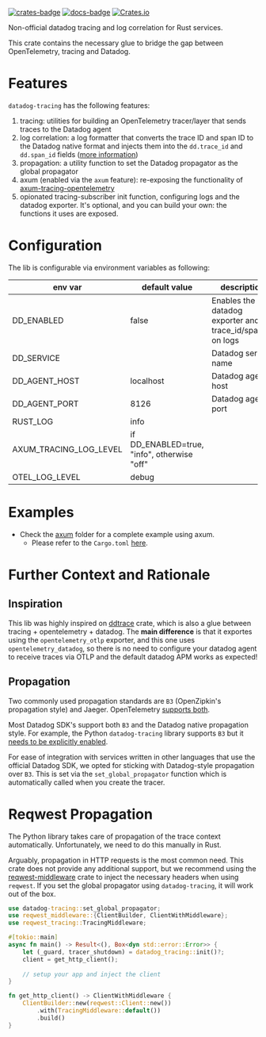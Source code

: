 [![crates-badge]](https://crates.io/crates/datadog-tracing)
[![docs-badge]](https://docs.rs/datadog-tracing)
[![Crates.io](https://img.shields.io/crates/l/datadog-tracing)](LICENSE)

Non-official datadog tracing and log correlation for Rust services.

This crate contains the necessary glue to bridge the gap between OpenTelemetry, tracing and Datadog.

# Features

`datadog-tracing` has the following features:
1. tracing: utilities for building an OpenTelemetry tracer/layer that sends traces to the Datadog agent
2. log correlation: a log formatter that converts the trace ID and span ID to the Datadog native format and injects them into the `dd.trace_id` and `dd.span_id` fields
   ([more information](https://docs.datadoghq.com/tracing/other_telemetry/connect_logs_and_traces/opentelemetry/))
3. propagation: a utility function to set the Datadog propagator as the global propagator
4. axum (enabled via the `axum` feature): re-exposing the functionality of [axum-tracing-opentelemetry](https://github.com/davidB/axum-tracing-opentelemetry)
5. opionated tracing-subscriber init function, configuring logs and the datadog exporter. It's optional, and you can build your own: the functions it uses are exposed. 


# Configuration

The lib is configurable via environment variables as following:

| env var                | default value                               | description                                               |
|------------------------|---------------------------------------------|-----------------------------------------------------------|
| DD_ENABLED             | false                                       | Enables the datadog exporter and trace_id/span_id on logs |
| DD_SERVICE             | <required>                                  | Datadog service name                                      |
| DD_AGENT_HOST          | localhost                                   | Datadog agent host                                        |
| DD_AGENT_PORT          | 8126                                        | Datadog agent port                                        |
| RUST_LOG               | info                                        |                                                           |
| AXUM_TRACING_LOG_LEVEL | if DD_ENABLED=true, "info", otherwise "off" |                                                           |
| OTEL_LOG_LEVEL         | debug                                       |                                                           |


# Examples

- Check the [axum](examples/axum/src/main.rs) folder for a complete example using axum.
  - Please refer to the `Cargo.toml` [here](https://github.com/will-bank/datadog-tracing/tree/main/examples/axum).

# Further Context and Rationale

## Inspiration

This lib was highly inspired on [ddtrace](https://github.com/Validus-Risk-Management/ddtrace) crate,
which is also a glue between tracing + opentelemetry + datadog.
The **main difference** is that it exportes using the `opentelemetry_otlp` exporter, and this one uses `opentelemetry_datadog`,
so there is no need to configure your datadog agent to receive traces via OTLP and the default datadog APM works as expected! 


## Propagation

Two commonly used propagation standards are `B3` (OpenZipkin's propagation style)
and Jaeger. OpenTelemetry [supports both](https://opentelemetry.io/docs/reference/specification/context/api-propagators/#propagators-distribution).

Most Datadog SDK's support both `B3` and the Datadog native propagation style.
For example, the Python `datadog-tracing` library supports `B3` but it
[needs to be explicitly enabled](https://datadog-tracing.readthedocs.io/en/stable/configuration.html#DD_TRACE_PROPAGATION_STYLE).

For ease of integration with services written in other languages that use the official Datadog SDK,
we opted for sticking with Datadog-style propagation over `B3`. This is set via the
`set_global_propagator` function which is automatically called when you create the tracer.


# Reqwest Propagation
The Python library takes care of propagation of the trace context automatically.
Unfortunately, we need to do this manually in Rust.

Arguably, propagation in HTTP requests is the most common need.
This crate does not provide any additional support, but we recommend using
the [reqwest-middleware](https://crates.io/crates/reqwest-middleware) crate
to inject the necessary headers when using `reqwest`.
If you set the global propagator using `datadog-tracing`, it will work out of the box.

```rust
use datadog-tracing::set_global_propagator;
use reqwest_middleware::{ClientBuilder, ClientWithMiddleware};
use reqwest_tracing::TracingMiddleware;

#[tokio::main]
async fn main() -> Result<(), Box<dyn std::error::Error>> {
    let (_guard, tracer_shutdown) = datadog_tracing::init()?;
    client = get_http_client();
    
    // setup your app and inject the client
}

fn get_http_client() -> ClientWithMiddleware {
    ClientBuilder::new(reqwest::Client::new())
        .with(TracingMiddleware::default())
        .build()
}
```

[crates-badge]: https://img.shields.io/crates/v/datadog-tracing.svg
[docs-badge]: https://docs.rs/datadog-tracing/badge.svg
